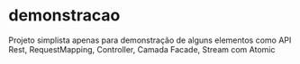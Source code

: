 # demonstracao
Projeto simplista apenas para demonstração de alguns elementos como API Rest, RequestMapping, Controller, Camada Facade, Stream com Atomic
